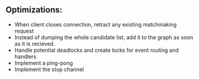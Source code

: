 ## Optimizations:

- When client closes connection, retract any existing matchmaking request
- Instead of dumping the whole candidate list, add it to the graph as soon as it is recieved.
- Handle potential deadlocks and create locks for event routing and handlers
- Implement a ping-pong
- Implement the stop channel